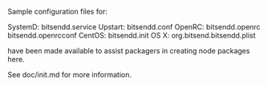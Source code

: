 Sample configuration files for:

SystemD: bitsendd.service
Upstart: bitsendd.conf
OpenRC:  bitsendd.openrc
         bitsendd.openrcconf
CentOS:  bitsendd.init
OS X:    org.bitsend.bitsendd.plist

have been made available to assist packagers in creating node packages here.

See doc/init.md for more information.

